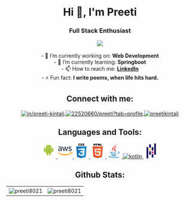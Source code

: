 <h1 align="center">Hi 👋, I'm Preeti</h1>
<h3 align="center">Full Stack Enthusiast</h3>
<p align="center">
  <img src="https://komarev.com/ghpvc/?username=Preeti8021">
</p>

<p align="center">
  - 🔭 I’m currently working on: <strong>Web Development</strong><br>
  - 🌱 I’m currently learning: <strong>Springboot</strong><br>
  - 📫 How to reach me: <strong><a href="https://linkedin.com/in/preeti-kintali">LinkedIn</a></strong><br>
  - ⚡ Fun fact: <strong>I write poems, when life hits hard.</strong>
</p>

<h2 align="center">Connect with me:</h2>
<p align="center">
  <a href="https://linkedin.com/in/preeti-kintali" target="blank">
    <img align="center" src="https://raw.githubusercontent.com/rahuldkjain/github-profile-readme-generator/master/src/images/icons/Social/linked-in-alt.svg" alt="in/preeti-kintali" height="30" width="40" />
  </a>
  <a href="https://stackoverflow.com/users/22520660/preeti?tab=profile" target="blank">
    <img align="center" src="https://raw.githubusercontent.com/rahuldkjain/github-profile-readme-generator/master/src/images/icons/Social/stack-overflow.svg" alt="22520660/preeti?tab=profile" height="30" width="40" />
  </a>
  <a href="https://auth.geeksforgeeks.org/user/preetikintali" target="blank">
    <img align="center" src="https://raw.githubusercontent.com/rahuldkjain/github-profile-readme-generator/master/src/images/icons/Social/geeks-for-geeks.svg" alt="preetikintali" height="30" width="40" />
  </a>
</p>

<h2 align="center">Languages and Tools:</h2>
<p align="center"> 
  <a href="https://developer.android.com" target="_blank" rel="noreferrer"> 
    <img src="https://raw.githubusercontent.com/devicons/devicon/master/icons/android/android-original-wordmark.svg" alt="android" width="40" height="40"/> 
  </a> 
  <a href="https://aws.amazon.com" target="_blank" rel="noreferrer"> 
    <img src="https://raw.githubusercontent.com/devicons/devicon/master/icons/amazonwebservices/amazonwebservices-original-wordmark.svg" alt="aws" width="40" height="40"/> 
  </a> 
  <a href="https://www.w3schools.com/css/" target="_blank" rel="noreferrer"> 
    <img src="https://raw.githubusercontent.com/devicons/devicon/master/icons/css3/css3-original-wordmark.svg" alt="css3" width="40" height="40"/> 
  </a> 
  <a href="https://www.w3.org/html/" target="_blank" rel="noreferrer"> 
    <img src="https://raw.githubusercontent.com/devicons/devicon/master/icons/html5/html5-original-wordmark.svg" alt="html5" width="40" height="40"/> 
  </a> 
  <a href="https://www.java.com" target="_blank" rel="noreferrer"> 
    <img src="https://raw.githubusercontent.com/devicons/devicon/master/icons/java/java-original.svg" alt="java" width="40" height="40"/> 
  </a> 
  <a href="https://kotlinlang.org" target="_blank" rel="noreferrer"> 
    <img src="https://www.vectorlogo.zone/logos/kotlinlang/kotlinlang-icon.svg" alt="kotlin" width="40" height="40"/> 
  </a> 
  <a href="https://pandas.pydata.org/" target="_blank" rel="noreferrer"> 
    <img src="https://raw.githubusercontent.com/devicons/devicon/2ae2a900d2f041da66e950e4d48052658d850630/icons/pandas/pandas-original.svg" alt="pandas" width="40" height="40"/> 
  </a> 
</p>

<h2 align="center">Github Stats:</h2>
<table align="center">
  <tr>
    <td>
      <img align="center" src="https://github-readme-stats.vercel.app/api/top-langs?username=preeti8021&show_icons=true&locale=en&layout=compact&theme=blue-green" alt="preeti8021" />
    </td>
    <td>
      <img align="center" src="https://github-readme-stats.vercel.app/api?username=preeti8021&show_icons=true&locale=en&theme=radical" alt="preeti8021" />
    </td>
  </tr>
</table>

